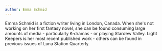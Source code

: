 ```yaml
---
author: Emma Schmid
---
```

Emma Schmid is a fiction writer living in London, Canada. When she's not working on her first fantasy novel, she can be found consuming large amounts of media - particularly K-dramas - or playing Stardew Valley. Light Keepers is her most recent published work - others can be found in previous issues of Luna Station Quarterly.

